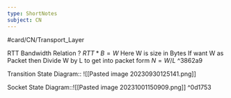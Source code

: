 ```yaml
---
type: ShortNotes
subject: CN
---
```

#card/CN/Transport_Layer 


RTT Bandwidth Relation
?
$RTT* B = W$
Here W is size in Bytes
If want W as Packet then Divide W by L to get into packet form $N=W/L$
^3862a9 <!--SR:!2023-11-11,10,286-->


Transition State Diagram:: ![[Pasted image 20230930125141.png]] <!--SR:!2023-11-09,8,250-->


Socket State Diagram::![[Pasted image 20231001150909.png]] ^0d1753 <!--SR:!2023-11-03,2,230-->
